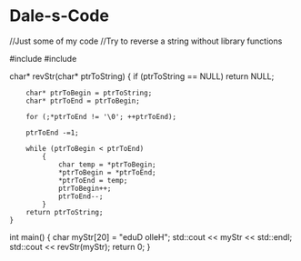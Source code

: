 # Dale-s-Code
//Just some of my code
//Try to reverse a string without library functions

#include <iostream>
#include <cstring>

char* revStr(char* ptrToString)
    {
        if (ptrToString == NULL)
            return NULL;

        char* ptrToBegin = ptrToString;
        char* ptrToEnd = ptrToBegin;

        for (;*ptrToEnd != '\0'; ++ptrToEnd);

        ptrToEnd -=1;

        while (ptrToBegin < ptrToEnd)
            {
                char temp = *ptrToBegin;
                *ptrToBegin = *ptrToEnd;
                *ptrToEnd = temp;
                ptrToBegin++;
                ptrToEnd--;
            }
        return ptrToString;
    }

int main()
    {
        char myStr[20] = "eduD olleH";
        std::cout << myStr << std::endl;
        std::cout << revStr(myStr);
        return 0;
    }
